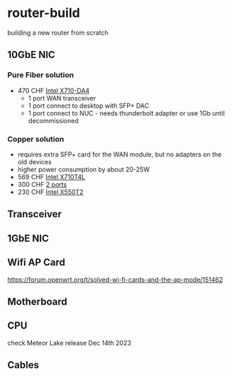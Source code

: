 # router-build
building a new router from scratch

## 10GbE NIC 

### Pure Fiber solution
- 470 CHF [Intel X710-DA4](https://www.digitec.ch/it/s1/product/intel-adattatore-di-rete-convergente-ethernet-x710-da4-ethernet-scheda-di-rete-15720794?ip=X710-DA4)
  - 1 port WAN transceiver
  - 1 port connect to desktop with SFP+ DAC
  - 1 port connect to NUC - needs thunderbolt adapter or use 1Gb until decommissioned

### Copper solution
- requires extra SFP+ card for the WAN module, but no adapters on the old devices
- higher power consumption by about 20-25W
- 569 CHF [Intel X710T4L](https://www.digitec.ch/it/s1/product/intel-adattatore-di-rete-ethernet-x710-t4l-pci-express-30-x8-scheda-di-rete-15459932)
- 300 CHF [2 ports](https://www.digitec.ch/it/s1/product/intel-adattatore-di-rete-ethernet-x710-t2l-pci-express-30-x8-scheda-di-rete-14053242)
- 230 CHF [Intel X550T2](https://www.digitec.ch/it/s1/product/intel-server-ethernet-x550t2-pci-express-30-scheda-di-rete-10144274?ip=X550T2)

## Transceiver

## 1GbE NIC

## Wifi AP Card
https://forum.openwrt.org/t/solved-wi-fi-cards-and-the-ap-mode/151462


## Motherboard

## CPU
check Meteor Lake release Dec 14th 2023

## Cables
